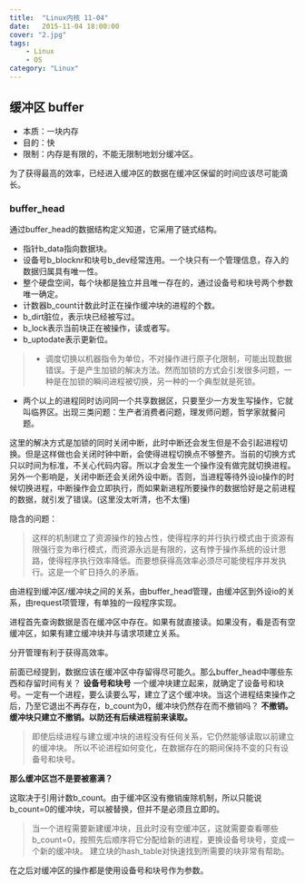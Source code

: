 ```yaml
---
title:  "Linux内核 11-04"
date:   2015-11-04 18:00:00
cover: "2.jpg"
tags:
    - Linux
    - OS
category: "Linux"
---
```


## 缓冲区 buffer

*  本质：一块内存
*  目的：快
*  限制：内存是有限的，不能无限制地划分缓冲区。

为了获得最高的效率，已经进入缓冲区的数据在缓冲区保留的时间应该尽可能滴长。

### buffer_head

通过buffer_head的数据结构定义知道，它采用了链式结构。

*  指针b_data指向数据块。
*  设备号b_blocknr和块号b_dev经常连用。一个块只有一个管理信息，存入的数据归属具有唯一性。
*  整个硬盘空间，每个块都是独立并且唯一存在的，通过设备号和块号两个参数唯一确定。
*  计数器b_count计数此时正在操作缓冲块的进程的个数。
*  b_dirt脏位，表示块已经被写过。
*  b_lock表示当前块正在被操作，读或者写。
*  b_uptodate表示更新位。

>*  调度切换以机器指令为单位，不对操作进行原子化限制，可能出现数据错误。于是产生加锁的解决方法。然而加锁的方式会引发很多问题，一种是在加锁的瞬间进程被切换，另一种的一个典型就是死锁。
*  两个以上的进程同时访问同一个共享数据区，只要至少一方发生写操作，它就叫临界区。出现三类问题：生产者消费者问题，理发师问题，哲学家就餐问题。

这里的解决方式是加锁的同时关闭中断，此时中断还会发生但是不会引起进程切换。但是这样做也会关闭时钟中断，会使得进程切换点不够整齐。当前的切换方式只以时间为标准，不关心代码内容。所以才会发生一个操作没有做完就切换进程。另外一个影响是，关闭中断还会关闭外设中断。否则，当进程等待外设io操作的时候切换进程，中断操作会立即执行，而如果新进程所要操作的数据恰好是之前进程的数据，就引发了错误。(这里没太听清，也不太懂)

隐含的问题：

>这样的机制建立了资源操作的独占性，使得程序的并行执行模式由于资源有限强行变为串行模式，而资源永远是有限的，这有悖于操作系统的设计思路，使得程序执行效率降低。而要想获得高效率必须尽可能使程序并发执行。这是一个旷日持久的矛盾。

由进程到缓冲区/缓冲块之间的关系，由buffer_head管理，由缓冲区到外设io的关系，由request项管理，有单独的一段程序实现。

进程首先查询数据是否在缓冲区中存在。如果有就直接读。如果没有，看是否有空缓冲区，如果有建立缓冲块并与请求项建立关系。

分开管理有利于获得高效率。

前面已经提到，数据应该在缓冲区中存留得尽可能久。那么buffer_head中哪些东西和存留时间有关？
**设备号和块号**
一个缓冲块建立起来，就确定了设备号和块号。一定有一个进程，要么读要么写，建立了这个缓冲块。当这个进程结束操作之后，乃至它退出不再存在，b_count为0，缓冲块仍然存在而不撤销吗？
**不撤销。缓冲块只建立不撤销。以防还有后续进程前来读取。**
>即使后续进程与建立缓冲块的进程没有任何关系，它仍然能够读取以前建立的缓冲块。
所以不论进程如何变化，在数据存在的期间保持不变的只有设备号和块号。

**那么缓冲区岂不是要被塞满？**

这取决于引用计数b_count。由于缓冲区没有撤销废除机制，所以只能说b_count=0的缓冲块，可以被替换，但并不是必须且立即的。

>当一个进程需要新建缓冲块，且此时没有空缓冲区，这就需要查看哪些b_count=0，按照先后顺序将它分配给新的进程，更换设备号块号，变成一个新的缓冲块。
>建立块的hash_table对快速找到所需要的块非常有帮助。

在之后对缓冲区的操作都是使用设备号和块号作为参数。
